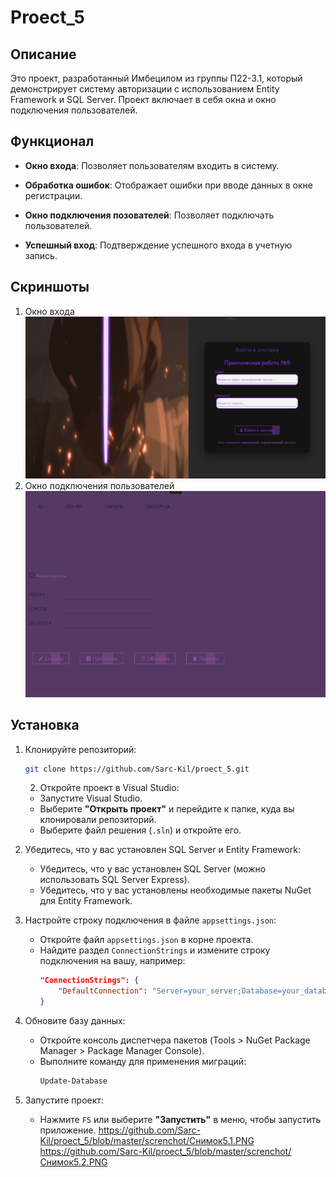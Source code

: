 
# Proect_5

## Описание

Это проект, разработанный Имбецилом из группы П22-3.1, который демонстрирует систему авторизации с использованием Entity Framework и SQL Server. Проект включает в себя окна и окно подключения пользователей.

## Функционал

- **Окно входа**: Позволяет пользователям входить в систему.

- **Обработка ошибок**: Отображает ошибки при вводе данных в окне регистрации.
- **Окно подключения позователей**: Позволяет подключать пользователей.
- **Успешный вход**: Подтверждение успешного входа в учетную запись.


## Скриншоты

   1. Окно входа
![](https://github.com/Sarc-Kil/proect_5/blob/master/screnchot/Снимок5.1.PNG)
   2. Окно подключения пользователей
![](https://github.com/Sarc-Kil/proect_5/blob/master/screnchot/Снимок5.2.PNG)
      
## Установка

1. Клонируйте репозиторий:
   ```bash
   git clone https://github.com/Sarc-Kil/proect_5.git
    ```
   2. Откройте проект в Visual Studio:
   - Запустите Visual Studio.
   - Выберите **"Открыть проект"** и перейдите к папке, куда вы клонировали репозиторий.
   - Выберите файл решения (`.sln`) и откройте его.

3. Убедитесь, что у вас установлен SQL Server и Entity Framework:
   - Убедитесь, что у вас установлен SQL Server (можно использовать SQL Server Express).
   - Убедитесь, что у вас установлены необходимые пакеты NuGet для Entity Framework.

4. Настройте строку подключения в файле `appsettings.json`:
   - Откройте файл `appsettings.json` в корне проекта.
   - Найдите раздел `ConnectionStrings` и измените строку подключения на вашу, например:
     ```json
     "ConnectionStrings": {
         "DefaultConnection": "Server=your_server;Database=your_database;User   Id=your_username;Password=your_password;"
     }
     ```

5. Обновите базу данных:
   - Откройте консоль диспетчера пакетов (Tools > NuGet Package Manager > Package Manager Console).
   - Выполните команду для применения миграций:
     ```bash
     Update-Database
     ```

6. Запустите проект:
   - Нажмите `F5` или выберите **"Запустить"** в меню, чтобы запустить приложение.
https://github.com/Sarc-Kil/proect_5/blob/master/screnchot/Снимок5.1.PNG
https://github.com/Sarc-Kil/proect_5/blob/master/screnchot/Снимок5.2.PNG
